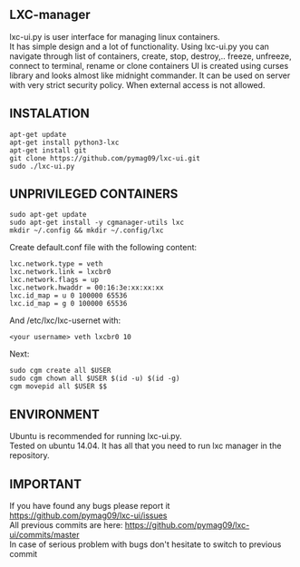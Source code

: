 LXC-manager
-----------------
lxc-ui.py is user interface for managing linux containers.  
It has simple design and a lot of functionality.
Using lxc-ui.py you can navigate through list of containers, create, stop, destroy,..
freeze, unfreeze, connect to terminal, rename or clone containers
UI is created using curses library and looks almost like midnight commander.
It can be used on server with very strict security policy. When external access is not allowed.  

INSTALATION
------------------
```
apt-get update
apt-get install python3-lxc
apt-get install git
git clone https://github.com/pymag09/lxc-ui.git
sudo ./lxc-ui.py
```

UNPRIVILEGED CONTAINERS
------------------
```
sudo apt-get update
sudo apt-get install -y cgmanager-utils lxc
mkdir ~/.config && mkdir ~/.config/lxc
```
Create default.conf file with the following content:
```
lxc.network.type = veth
lxc.network.link = lxcbr0
lxc.network.flags = up
lxc.network.hwaddr = 00:16:3e:xx:xx:xx
lxc.id_map = u 0 100000 65536
lxc.id_map = g 0 100000 65536
```
And /etc/lxc/lxc-usernet with:
```
<your username> veth lxcbr0 10
```
Next:
```
sudo cgm create all $USER
sudo cgm chown all $USER $(id -u) $(id -g)
cgm movepid all $USER $$
```

ENVIRONMENT
-----------------
Ubuntu is recommended for running lxc-ui.py.  
Tested on ubuntu 14.04. It has all that you need to run lxc manager in the repository.  


IMPORTANT
-----------------
If you have found any bugs please report it https://github.com/pymag09/lxc-ui/issues  
All previous commits are here: https://github.com/pymag09/lxc-ui/commits/master  
In case of serious problem with bugs don't hesitate to switch to previous commit